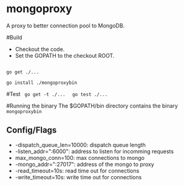 mongoproxy
==========

A proxy to better connection pool to MongoDB.

#Build
* Checkout the code.
* Set the GOPATH to the checkout ROOT.
<code>
go get ./...
</code>
<code>
go install ./mongoproxybin
</code>

#Test
<code>
go get -t ./...
</code>
<code>
go test ./...
</code>

#Running the binary
The $GOPATH/bin directory contains the binary
<code>
mongoproxybin 
</code>
## Config/Flags 
* -dispatch_queue_len=10000: dispatch queue length
* -listen_addr=":6000": address to listen for incomming requests
* max_mongo_conn=100: max connections to mongo
* -mongo_addr=":27017": address of the mongo to proxy
* -read_timeout=10s: read time out for connections
* -write_timeout=10s: write time out for connections
